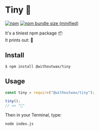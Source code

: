 # Tiny 🐁

[![npm](https://img.shields.io/npm/v/@withoutwax/tiny.svg)](https://github.com/withoutwax/tiny)
[![npm bundle size (minified)](https://img.shields.io/bundlephobia/min/@withoutwax/tiny.svg)](https://github.com/withoutwax/tiny)

It's a tiniest npm package 📦   
It prints out: 🐁

## Install
```
$ npm install @withoutwax/tiny
```

## Usage
```JavaScript
const tiny = require("@withoutwax/tiny");

tiny();
// => "🐁"
```
Then in your Terminal, type:
```
node index.js
```

